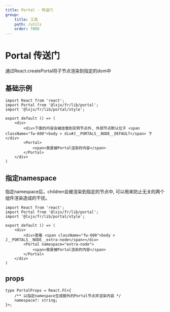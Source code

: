 ```yaml
---
title: Portal - 传送门
group:
    title: 工具
    path: /utils
    order: 7000
---
```


# Portal 传送门

通过React.createPortal将子节点渲染到指定的dom中


## 基础示例
```tsx
import React from 'react';
import Portal from '@lxjx/fr/lib/portal';
import '@lxjx/fr/lib/portal/style';

export default () => (
    <div>
        <div>下面的内容会被挂载到实例节点外, 外部节点默认位于 <span className="fw-600">body > div#J__PORTALS__NODE__DEFAULT</span> 下</div>
        <Portal>
            <span>我是被Portal渲染的内容</span>
        </Portal>
    </div>
)
```

## 指定namespace
指定namespace后，children会被渲染到指定的节点中, 可以用来防止无关的两个组件渲染造成的干扰。

```tsx
import React from 'react';
import Portal from '@lxjx/fr/lib/portal';
import '@lxjx/fr/lib/portal/style';

export default () => (
    <div>
        <div>查看 <span className="fw-600">body > J__PORTALS__NODE__extra-node</span></div>
        <Portal namespace="extra-node">
            <span>我是被Portal渲染的内容</span>
        </Portal>
    </div>
)
```


## props
```tsx | pure
type PortalProps = React.FC<{ 
    /** 以指定namespace生成额外的Portal节点并渲染内容 */
    namespace?: string;
}>;
```









